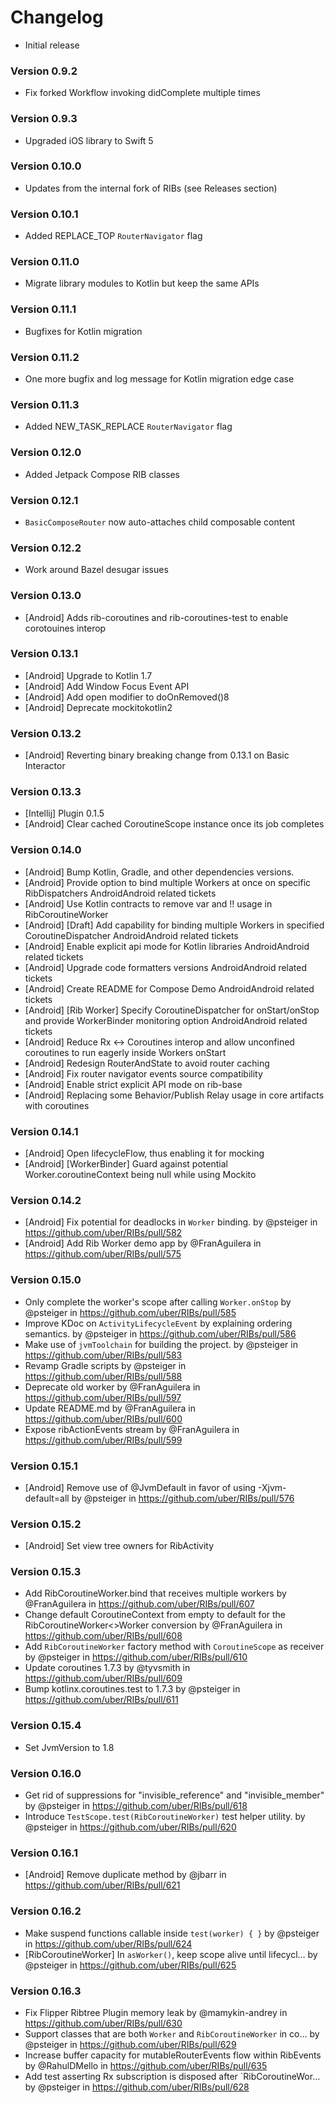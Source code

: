 # Changelog


* Initial release

### Version 0.9.2

* Fix forked Workflow invoking didComplete multiple times

### Version 0.9.3

* Upgraded iOS library to Swift 5

### Version 0.10.0

* Updates from the internal fork of RIBs (see Releases section)

### Version 0.10.1

* Added REPLACE_TOP `RouterNavigator` flag

### Version 0.11.0

* Migrate library modules to Kotlin but keep the same APIs

### Version 0.11.1

* Bugfixes for Kotlin migration

### Version 0.11.2

* One more bugfix and log message for Kotlin migration edge case

### Version 0.11.3

* Added NEW_TASK_REPLACE `RouterNavigator` flag

### Version 0.12.0

* Added Jetpack Compose RIB classes

### Version 0.12.1

* `BasicComposeRouter` now auto-attaches child composable content
### Version 0.12.2

* Work around Bazel desugar issues

### Version 0.13.0

* [Android] Adds rib-coroutines and rib-coroutines-test to enable corotouines interop

### Version 0.13.1
* [Android] Upgrade to Kotlin 1.7
* [Android] Add Window Focus Event API
* [Android] Add open modifier to doOnRemoved()8
* [Android] Deprecate mockitokotlin2

### Version 0.13.2
* [Android] Reverting binary breaking change from 0.13.1 on Basic Interactor

### Version 0.13.3
* [Intellij] Plugin 0.1.5 
* [Android] Clear cached CoroutineScope instance once its job completes 

### Version 0.14.0
* [Android] Bump Kotlin, Gradle, and other dependencies versions.
* [Android] Provide option to bind multiple Workers at once on specific RibDispatchers  AndroidAndroid related tickets
* [Android] Use Kotlin contracts to remove var and !! usage in RibCoroutineWorker
* [Android] [Draft] Add capability for binding multiple Workers in specified CoroutineDispatcher  AndroidAndroid related tickets
* [Android] Enable explicit api mode for Kotlin libraries  AndroidAndroid related tickets
* [Android] Upgrade code formatters versions  AndroidAndroid related tickets
* [Android] Create README for Compose Demo  AndroidAndroid related tickets
* [Android] [Rib Worker] Specify CoroutineDispatcher for onStart/onStop and provide WorkerBinder monitoring option  AndroidAndroid related tickets
* [Android] Reduce Rx <-> Coroutines interop and allow unconfined coroutines to run eagerly inside Workers onStart
* [Android] Redesign RouterAndState to avoid router caching
* [Android] Fix router navigator events source compatibility
* [Android] Enable strict explicit API mode on rib-base
* [Android] Replacing some Behavior/Publish Relay usage in core artifacts with coroutines

### Version 0.14.1
* [Android] Open lifecycleFlow, thus enabling it for mocking 
* [Android] [WorkerBinder] Guard against potential Worker.coroutineContext being null while using Mockito

### Version 0.14.2
* [Android] Fix potential for deadlocks in `Worker` binding. by @psteiger in https://github.com/uber/RIBs/pull/582
* [Android] Add  Rib Worker demo app by @FranAguilera in https://github.com/uber/RIBs/pull/575

### Version 0.15.0
* Only complete the worker's scope after calling `Worker.onStop` by @psteiger in https://github.com/uber/RIBs/pull/585
* Improve KDoc on `ActivityLifecycleEvent` by explaining ordering semantics. by @psteiger in https://github.com/uber/RIBs/pull/586
* Make use of `jvmToolchain` for building the project. by @psteiger in https://github.com/uber/RIBs/pull/583
* Revamp Gradle scripts by @psteiger in https://github.com/uber/RIBs/pull/588
* Deprecate old worker by @FranAguilera in https://github.com/uber/RIBs/pull/597
* Update README.md by @FranAguilera in https://github.com/uber/RIBs/pull/600
* Expose ribActionEvents stream by @FranAguilera in https://github.com/uber/RIBs/pull/599

### Version 0.15.1
* [Android] Remove use of @JvmDefault in favor of using -Xjvm-default=all by @psteiger in https://github.com/uber/RIBs/pull/576

### Version 0.15.2
* [Android] Set view tree owners for RibActivity

### Version 0.15.3
* Add RibCoroutineWorker.bind that receives multiple workers by @FranAguilera in https://github.com/uber/RIBs/pull/607
* Change default CoroutineContext from empty to default for the RibCoroutineWorker<>Worker conversion by @FranAguilera in https://github.com/uber/RIBs/pull/608
* Add `RibCoroutineWorker` factory method with `CoroutineScope` as receiver by @psteiger in https://github.com/uber/RIBs/pull/610
* Update coroutines 1.7.3 by @tyvsmith in https://github.com/uber/RIBs/pull/609
* Bump kotlinx.coroutines.test to 1.7.3 by @psteiger in https://github.com/uber/RIBs/pull/611

### Version 0.15.4
* Set JvmVersion to 1.8

### Version 0.16.0
* Get rid of suppressions for "invisible_reference" and "invisible_member" by @psteiger in https://github.com/uber/RIBs/pull/618
* Introduce `TestScope.test(RibCoroutineWorker)` test helper utility. by @psteiger in https://github.com/uber/RIBs/pull/620

### Version 0.16.1
* [Android] Remove duplicate method by @jbarr in https://github.com/uber/RIBs/pull/621

### Version 0.16.2
* Make suspend functions callable inside `test(worker) { }` by @psteiger in https://github.com/uber/RIBs/pull/624
* [RibCoroutineWorker] In `asWorker()`, keep scope alive until lifecycl… by @psteiger in https://github.com/uber/RIBs/pull/625

### Version 0.16.3
* Fix Flipper Ribtree Plugin memory leak by @mamykin-andrey in https://github.com/uber/RIBs/pull/630
* Support classes that are both `Worker` and `RibCoroutineWorker` in co… by @psteiger in https://github.com/uber/RIBs/pull/629
* Increase buffer capacity for mutableRouterEvents flow within RibEvents by @RahulDMello in https://github.com/uber/RIBs/pull/635
* Add test asserting Rx subscription is disposed after `RibCoroutineWor… by @psteiger in https://github.com/uber/RIBs/pull/628

